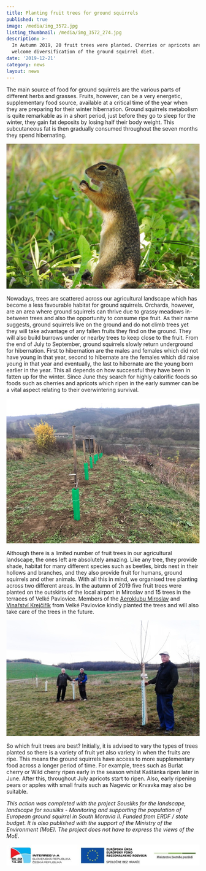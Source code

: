 ```yaml
---
title: Planting fruit trees for ground squirrels
published: true
image: /media/img_3572.jpg
listing_thumbnail: /media/img_3572_274.jpg
description: >-
  In Autumn 2019, 20 fruit trees were planted. Cherries or apricots are a
  welcome diversification of the ground squirrel diet.
date: '2019-12-21'
category: news
layout: news
---
```

The main source of food for ground squirrels are the various parts of different herbs and grasses. Fruits, however, can be a very energetic, supplementary food source, available at a critical time of the year when they are preparing for their winter hibernation. Ground squirrels metabolism is quite remarkable as in a short period, just before they go to sleep for the winter, they gain fat deposits by losing half their body weight. This subcutaneous fat is then gradually consumed throughout the seven months they spend hibernating.

![Sysel s třešní](/media/dscn0131.jpg "Sysel s třešní")

Nowadays, trees are scattered across our agricultural landscape which has become a less favourable habitat for ground squirrels. Orchards, however, are an area where ground squirrels can thrive due to grassy meadows in-between trees and also the opportunity to consume ripe fruit. As their name suggests, ground squirrels live on the ground and do not climb trees yet they will take advantage of any fallen fruits they find on the ground. They will also build burrows under or nearby trees to keep close to the fruit. From the end of July to September, ground squirrels slowly return underground for hibernation. First to hibernation are the males and females which did not have young in that year, second to hibernate are the females which did raise young in that year and eventually, the last to hibernate are the young born earlier in the year. This all depends on how successful they have been in fatten up for the winter. Since June they search for highly calorific foods so foods such as cherries and apricots which ripen in the early summer can be a vital aspect relating to their overwintering survival.

![Nové ovocné stromy ve Velkých Pavlovicích](/media/img_3580.jpg "Nové ovocné stromy ve Velkých Pavlovicích")

Although there is a limited number of fruit trees in our agricultural landscape, the ones left are absolutely amazing. Like any tree, they provide shade, habitat for many different species such as beetles, birds nest in their hollows and branches, and they also provide fruit for humans, ground squirrels and other animals. With all this in mind, we organised tree planting across two different areas. In the autumn of 2019 five fruit trees were planted on the outskirts of the local airport in Miroslav and 15 trees in the terraces of Velké Pavlovice. Members of the [Aeroklubu Miroslav](https://aeroklub-miroslav.webnode.cz/) and [Vinařství Krejčiřík](http://www.vinarstvi-krejcirik.cz/) from Velké Pavlovice kindly planted the trees and will also take care of the trees in the future.

![Nové ovocné stromy v Miroslavi](/media/20191116_153034_620.jpg "Nové ovocné stromy v Miroslavi")

So which fruit trees are best? Initially, it is advised to vary the types of trees planted so there is a variety of fruit yet also variety in when the fruits are ripe. This means the ground squirrels have access to more supplementary food across a longer period of time. For example, trees such as Burlat cherry or Wild cherry ripen early in the season whilst Kaštánka ripen later in June. After this, throughout July apricots start to ripen. Also, early ripening pears or apples with small fruits such as Nagevic or Krvavka may also be suitable.

_This action was completed with the project Sousliks for the landscape, landscape for sousliks - Monitoring and supporting the population of European ground squirrel in South Moravia II. Funded from ERDF / state budget. It is also published with the support of the Ministry of the Environment (MoE). The project does not have to express the views of the MoE._

![](/media/logo_irrva-a-mzp_lezato_610.jpg)
